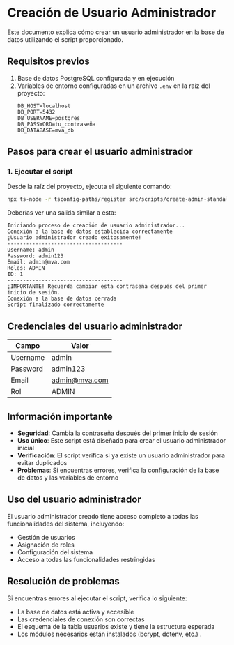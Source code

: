 # Creación de Usuario Administrador

Este documento explica cómo crear un usuario administrador en la base de datos utilizando el script proporcionado.

## Requisitos previos

1. Base de datos PostgreSQL configurada y en ejecución
2. Variables de entorno configuradas en un archivo `.env` en la raíz del proyecto:
   ```
   DB_HOST=localhost
   DB_PORT=5432
   DB_USERNAME=postgres
   DB_PASSWORD=tu_contraseña
   DB_DATABASE=mva_db
   ```

## Pasos para crear el usuario administrador

### 1. Ejecutar el script

Desde la raíz del proyecto, ejecuta el siguiente comando:

```bash
npx ts-node -r tsconfig-paths/register src/scripts/create-admin-standalone.ts
```

Deberías ver una salida similar a esta:

```
Iniciando proceso de creación de usuario administrador...
Conexión a la base de datos establecida correctamente
¡Usuario administrador creado exitosamente!
-------------------------------------
Username: admin
Password: admin123
Email: admin@mva.com
Roles: ADMIN
ID: 1
-------------------------------------
¡IMPORTANTE! Recuerda cambiar esta contraseña después del primer inicio de sesión.
Conexión a la base de datos cerrada
Script finalizado correctamente
```

## Credenciales del usuario administrador

| Campo    | Valor         |
| -------- | ------------- |
| Username | admin         |
| Password | admin123      |
| Email    | admin@mva.com |
| Rol      | ADMIN         |

## Información importante

- **Seguridad**: Cambia la contraseña después del primer inicio de sesión
- **Uso único**: Este script está diseñado para crear el usuario administrador inicial
- **Verificación**: El script verifica si ya existe un usuario administrador para evitar duplicados
- **Problemas**: Si encuentras errores, verifica la configuración de la base de datos y las variables de entorno

## Uso del usuario administrador

El usuario administrador creado tiene acceso completo a todas las funcionalidades del sistema, incluyendo:

- Gestión de usuarios
- Asignación de roles
- Configuración del sistema
- Acceso a todas las funcionalidades restringidas

## Resolución de problemas

Si encuentras errores al ejecutar el script, verifica lo siguiente:

- La base de datos está activa y accesible
- Las credenciales de conexión son correctas
- El esquema de la tabla usuarios existe y tiene la estructura esperada
- Los módulos necesarios están instalados (bcrypt, dotenv, etc.)
.